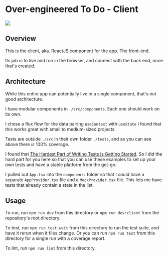 # Over-engineered To Do - Client

![](https://img.shields.io/badge/Coverage-81%25-83A603.svg?prefix=$coverage$)

## Overview

This is the client, aka. ReactJS component for the app. The front-end.

Its job is to live and run in the browser, and connect with the back end, once that's created.

## Architecture

While this entire app can potentially live in a single component, that's not good architecture. 

I have modular components in `./src/components`. Each one should work on its own.

I chose a flux flow for the data pairing `useContext` with `useState` I found that this works great with small to medium-sized projects.

Tests are outside `./src` in their own folder `./tests`, and as you can see above there _is_ 100% coverage.

I found that [The Hardest Part of Writing Tests is Getting Started](https://shopify.engineering/the-hardest-part-of-writing-tests-is-getting-started). 
So I did the hard part for you here so that you can use these examples to set up your own tests and have a stable platform from the get-go. 

I pulled out `App.tsx` into the `components` folder so that I could have a separate `AppProvider.tsx` file and a `MockProvider.tsx` file.
This lets me have tests that already contain a state in the list. 

## Usage

To run, run `npm run dev` from this directory or `npm run dev:client` from the repository's root directory.

To test, run `npm run test:wait` from this directory to run the test suite, and have it rerun when it files change. 
Or you can run `npm run test` from this directory for a single run with a coverage report. 

To lint, run `npm run lint` from this directory.
